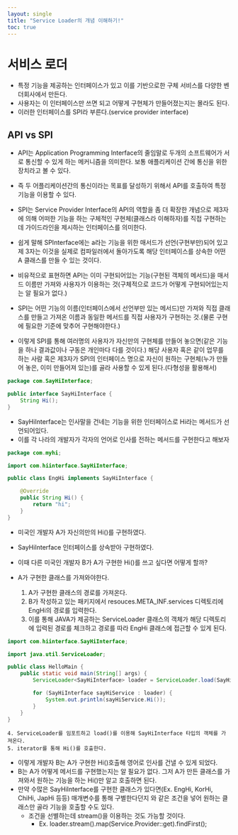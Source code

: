 ```yaml
---
layout: single
title: "Service Loader의 개념 이해하기!"
toc: true
---
```


# 서비스 로더
- 특정 기능을 제공하는 인터페이스가 있고 이를 기반으로한 구체 서비스를 다양한 벤더회사에서 만든다.
- 사용자는 이 인터페이스만 쓰면 되고 어떻게 구현체가 만들어졌는지는 몰라도 된다.
- 이러한 인터페이스를 SPI라 부른다.(service provider interface)

## API vs SPI
  - API는 Application Programming Interface의 줄임말로 두개의 소프트웨어가 서로 통신할 수 있게 하는 메커니즘을 의미한다. 보통 애플리케이션 간에 통신을 위한 장치라고 볼 수 있다.
  - 즉 두 어플리케이션간의 통신이라는 목표를 달성하기 위해서 API를 호출하여 특정 기능을 이용할 수 있다.
  - SPI는 Service Provider Interface의 API의 역할을 좀 더 확장한 개념으로 제3자에 의해 어떠한 기능을 하는 구체적인 구현체(클래스라 이해하자)를 직접 구현하는데 가이드라인을 제시하는 인터페이스를 의미한다.
  - 쉽게 말해 SPInterface에는 a라는 기능을 위한 매서드가 선언(구현부만)되어 있고 제 3자는 이것을 실제로 컴파일러에서 돌아가도록 해당 인터페이스를 상속한 어떤 A 클래스를 만들 수 있는 것이다.


  - 비유적으로 표현하면 API는 이미 구현되어있는 기능(구현된 객체의 메서드)을 매서드 이름만 가져와 사용자가 이용하는 것(구체적으로 코드가 어떻게 구현되어있는지는 알 필요가 없다.)
  - SPI는 어떤 기능의 이름(인터페이스에서 선언부만 있는 메서드)만 가져와 직접 클래스를 만들고 가져온 이름과 동일한 메서드를 직접 사용자가 구현하는 것.(물론 구현에 필요한 기준에 맞추어 구현해야한다.)

  - 이렇게 SPI를 통해 여러명의 사용자가 자신만의 구현체를 만들어 놓으면(같은 기능을 하나 결과값이나 구동은 개인마다 다를 것이다.) 해당 사용자 혹은 같이 업무를 하는 사람 혹은 제3자가 SPI의 인터페이스 명으로 자신이 원하는 구현체(누가 만들어 놓은, 이미 만들어져 있는)를 골라 사용할 수 있게 된다.(다형성을 활용해서)

  ```java
  package com.SayHiInterface;

  public interface SayHiInterface {
      String Hi();
  }
  ```
  - SayHiInterface는 인사말을 건네는 기능을 위한 인터페이스로 Hi라는 메서드가 선언되어있다.
  - 이를 각 나라의 개발자가 각자의 언어로 인사를 전하는 메서드를 구현한다고 해보자
  ```java
  package com.myhi;

  import com.hiinterface.SayHiInterface;

  public class EngHi implements SayHiInterface {

      @Override
      public String Hi() {
          return "hi";
      }
  }   
  ```
  - 미국인 개발자 A가 자신의만의 Hi()를 구현하였다.
  - SayHiInterface 인터페이스를 상속받아 구현하였다.

  - 이때 다른 미국인 개발자 B가 A가 구현한 Hi()를 쓰고 싶다면 어떻게 할까?
  - A가 구현한 클래스를 가져와야한다.
    1. A가 구현한 클래스의 경로를 가져온다.
    2. B가 작성하고 있는 패키지에서 resouces.META_INF.services 디렉토리에 EngHi의 경로를 입력한다.
    3. 이를 통해 JAVA가 제공하는 ServiceLoader 클래스의 객체가 해당 디렉토리에 입력된 경로를 체크하고 경로를 따라 EngHi 클래스에 접근할 수 있게 된다.
  ```java
  import com.hiinterface.SayHiInterface;

  import java.util.ServiceLoader;

  public class HelloMain {
      public static void main(String[] args) {
          ServiceLoader<SayHiInterface> loader = ServiceLoader.load(SayHiInterface.class);

          for (SayHiInterface sayHiService : loader) {
              System.out.println(sayHiService.Hi());
          }
      }
  }
  ```
    4. ServiceLoader를 임포트하고 load()를 이용해 SayHiInterface 타입의 객체를 가져온다.
    5. iterator를 통해 Hi()를 호출한다.
  - 이렇게 개발자 B는 A가 구현한 Hi()호출해 영어로 인사를 건낼 수 있게 되었다.
  - B는 A가 어떻게 메서드를 구현했는지는 알 필요가 없다. 그저 A가 만든 클래스를 가져와서 원하는 기능을 하는 Hi()만 알고 호출하면 된다.
  - 만약 수많은 SayHiInterface를 구현한 클래스가 있다면(Ex. EngHi, KorHi, ChiHi, JapHi 등등) 매개변수를 통해 구별한다던지 와 같은 조건을 넣어 원하는 클래스만 골라 기능을 호출할 수도 있다.
    - 조건을 선별하는데 stream()을 이용하는 것도 가능할 것이다.
      - Ex. loader.stream().map(Service.Provider::get).findFirst();
